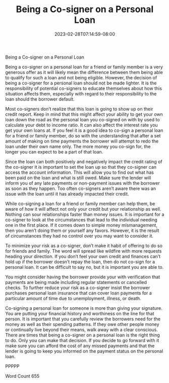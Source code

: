 ﻿---
title: "Being a Co-signer on a Personal Loan"
date: 2023-02-28T07:14:59-08:00
description: "Personal Loans txt Tips for Web Success"
featured_image: "/images/Personal Loans txt.jpg"
tags: ["Personal Loans txt"]
---

Being a Co-signer on a Personal Loan

Being a co-signer on a personal loan for a friend or family member is a very generous offer as it will likely mean the difference between them being able to qualify for such a loan and not being eligible. However, the decision of being a co-signer for a personal loan should not be made lighter. It is the responsibility of potential co-signers to educate themselves about how this situation affects them, especially with regard to their responsibility to the loan should the borrower default.

Most co-signers don’t realize that this loan is going to show up on their credit report. Keep in mind that this might affect your ability to get your own loan down the road as the personal loan you co-signed on with by used to calculate your debt to income ratio. It can also affect the interest rate you get your own loans at. If you feel it is a good idea to co-sign a personal loan for a friend or family member, do so with the understanding that after a set amount of making on time payments the borrower will attempt to redo the loan under their own name only. The more money you co-sign for, the longer you can expect to be a part of that loan.

Since the loan can both positively and negatively impact the credit rating of the co-signer it is important to set the loan up so that they co-signer can access the account information. This will allow you to find out what has been paid on the loan and what is still owed. Make sure the lender will inform you of any late payments or non-payment issues with the borrower as soon as they happen. Too often co-signers aren’t aware there was an issue with the loan until it has already impacted their credit. 

While co-signing a loan for a friend or family member can help them, be aware of how it will affect not only your credit but your relationship as well. Nothing can sour relationships faster than money issues. It is important for a co-signer to look at the circumstances that lead to the individual needing one in the first place. If it comes down to simple money mismanagement, then you aren’t doing them or yourself any favors. However, it is the result of circumstances they had no control over you may want to consider it. 

To minimize your risk as a co-signer, don’t make it habit of offering to do so for friends and family. The word will spread like wildfire with more requests heading your direction. If you don’t feel your own credit and finances can’t hold up if the borrower doesn’t repay the loan, then do not co-sign for a personal loan. It can be difficult to say no, but it is important you are able to. 

You might consider having the borrower provide your with verification that payments are being made including regular statements or cancelled checks. To further reduce your risk as a co-signer insist the borrower purchases personal loan insurance that can cover loan payments for a particular amount of time due to unemployment, illness, or death. 

Co-signing a personal loan for someone is more than giving your signature. You are putting your financial history and worthiness on the line for that person. It is important that you carefully review the borrowers need for the money as well as their spending patterns. If they owe other people money or continually live beyond their means, walk away with a clear conscious. There are times that being a co-signer on a personal loan is the right thing to do. Only you can make that decision. If you decide to go forward with it make sure you can afford the cost of any missed payments and that the lender is going to keep you informed on the payment status on the personal loan. 

PPPPP

Word Count 655



